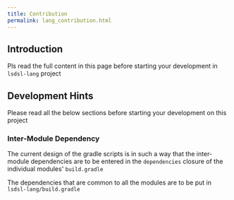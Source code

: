 ```yaml
---
title: Contribution
permalink: lang_contribution.html
---
```


## Introduction

Pls read the full content in this page before starting your development
in `lsdsl-lang` project


## Development Hints

Please read all the below sections before starting your development on
this project

### Inter-Module Dependency

The current design of the gradle scripts is in such a way that the
inter-module dependencies are to be entered in the `dependencies`
closure of the individual modules' `build.gradle`

The dependencies that are common to all the modules are to be put in
`lsdsl-lang/build.gradle`

